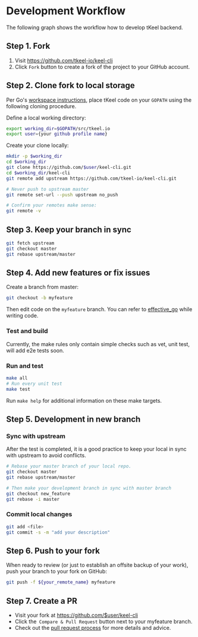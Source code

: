 # Development Workflow

The following graph shows the workflow how to develop tKeel backend.

## Step 1. Fork

1. Visit https://github.com/tkeel-io/keel-cli
2. Click `Fork` button to create a fork of the project to your GitHub account.

## Step 2. Clone fork to local storage

Per Go's [workspace instructions](https://golang.org/doc/code.html#Workspaces), place tKeel code on your `GOPATH` using the following cloning procedure.

Define a local working directory:

```bash
export working_dir=$GOPATH/src/tkeel.io
export user={your github profile name}
```

Create your clone locally:

```bash
mkdir -p $working_dir
cd $working_dir
git clone https://github.com/$user/keel-cli.git
cd $working_dir/keel-cli
git remote add upstream https://github.com/tkeel-io/keel-cli.git

# Never push to upstream master
git remote set-url --push upstream no_push

# Confirm your remotes make sense:
git remote -v
```

## Step 3. Keep your branch in sync

```bash
git fetch upstream
git checkout master
git rebase upstream/master
```

## Step 4. Add new features or fix issues

Create a branch from master:

```bash
git checkout -b myfeature
```

Then edit code on the `myfeature` branch. You can refer to [effective_go](https://golang.org/doc/effective_go.html) while writing code.

### Test and build

Currently, the make rules only contain simple checks such as vet, unit test, will add e2e tests soon.

### Run and test

```bash
make all
# Run every unit test
make test
```

Run `make help` for additional information on these make targets.

## Step 5. Development in new branch

### Sync with upstream

After the test is completed, it is a good practice to keep your local in sync with upstream to avoid conflicts.

```bash
# Rebase your master branch of your local repo.
git checkout master
git rebase upstream/master

# Then make your development branch in sync with master branch
git checkout new_feature
git rebase -i master
```

### Commit local changes

```bash
git add <file>
git commit -s -m "add your description"
```

## Step 6. Push to your fork

When ready to review (or just to establish an offsite backup of your work), push your branch to your fork on GitHub:

```bash
git push -f ${your_remote_name} myfeature
```

## Step 7. Create a PR

- Visit your fork at https://github.com/$user/keel-cli
- Click the` Compare & Pull Request` button next to your myfeature branch.
- Check out the [pull request process](pull-request.md) for more details and advice.
